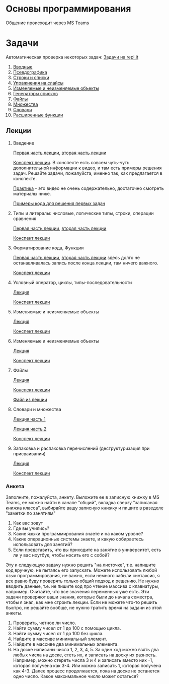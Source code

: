 # Основы программирования

Общение происходит через MS Teams

# Задачи

Автоматическая проверка некоторых задач: [Задачи на repl.it](https://repl.it/classroom/invite/Y4lXO57)

1. [Вводные](1_intro.md)
2. [Псевдографика](2_tasks_pseudographics.md)
3. [Строки и списки](3_strings_lists.md)
4. [Упражнения на слайсы](4_slices.md)
5. [Изменяемые и неизменяемые объекты](5_mutable_objects.md)
6. [Генераторы списков](6_list_generators.md)
7. [Файлы](7_files.md)
8. [Множества](8_sets.md)
9. [Словари](9_dicts.md)
10. [Расширенные функции](10_functions_extra.md)

## Лекции

1.  Введение

    [Первая часть лекции](https://web.microsoftstream.com/video/22bd04c1-9284-4995-9f96-7d1679913b93), [вторая часть лекции](https://web.microsoftstream.com/video/a528822b-55cf-48ef-ae74-53be4b99db13)
 
    [Конспект лекции](http://nbviewer.jupyter.org/github/iposov/students-site/blob/master/20fall/programming_basics/2020-lecture-1.ipynb). В конспекте
есть совсем чуть-чуть дополнительной информации к видео, и там есть примеры решения задач. Решайте задачи, пожалуйста, именно так, как предлагается в конспекте.
  
    [Практика](https://web.microsoftstream.com/video/4c63ef35-518e-4a4e-9433-6892c9d0b711) - это видео не очень содержательно, достаточно смотреть материалы ниже.
  
    [Примеры кода для решения первых задач](basic_code_examples.md)
1.  Типы и литералы: числовые, логические типы, строки, операции сравнения

     [Первая часть лекции](https://web.microsoftstream.com/video/735688ef-c7c7-4830-adfa-f93dfd8e1063), [вторая часть лекции](https://web.microsoftstream.com/video/4bab1099-2985-44ca-894e-cd23cb50d94d3)
     
     [Конспект лекции](http://nbviewer.jupyter.org/github/iposov/students-site/blob/master/20fall/programming_basics/2020-lecture-2.ipynb)
     
1. Форматирование кода, Функции

    [Первая часть лекции](https://web.microsoftstream.com/video/d0872b46-e18c-48c0-92ed-2039234e34d4), [вторая часть лекции](https://web.microsoftstream.com/video/1c9988f4-26c2-4b6e-9c00-bc5819450143) здесь долго не останавливалась запись после конца лекции, там ничего важного.

    [Конспект лекции](http://nbviewer.jupyter.org/github/iposov/students-site/blob/master/20fall/programming_basics/2020-lecture-3.ipynb)
    
1. Условный оператор, циклы, типы-последовательности

    [Лекция](https://web.microsoftstream.com/video/2f654c3c-78ff-4ec2-8b49-78b782ba48ad)
    
    [Конспект лекции](http://nbviewer.jupyter.org/github/iposov/students-site/blob/master/20fall/programming_basics/2020-lecture-4.ipynb)
    
1. Изменяемые и неизменяемые объекты

   [Лекция](https://web.microsoftstream.com/video/711b1b14-e7a0-41cf-b3b1-763761163385)
   
   [Конспект лекции](http://nbviewer.jupyter.org/github/iposov/students-site/blob/master/20fall/programming_basics/2020-lecture-5.ipynb)
   
1. Изменяемые и неизменяемые объекты

   [Лекция](https://web.microsoftstream.com/video/920a5e2a-5c02-49bc-8cf1-4a6badc23672)
  
   [Конспект лекции](http://nbviewer.jupyter.org/github/iposov/students-site/blob/master/20fall/programming_basics/2020-lecture-6.ipynb)
   
1. Файлы

   [Лекция](https://web.microsoftstream.com/video/99a2df56-2211-41dc-a01e-40e7bc9e2164)
 
   [Конспект лекции](http://nbviewer.jupyter.org/github/iposov/students-site/blob/master/20fall/programming_basics/2020-lecture-7.ipynb)
  
   [Файл из лекции](text_utf8.txt)
   
1. Словари и множества

   [Лекция часть 1](https://web.microsoftstream.com/video/7e77874b-bc10-443b-934a-18c678b15e0b)
   
   [Лекция часть 2](https://web.microsoftstream.com/video/d3a37094-32df-4ce3-86cc-f54ad2981ccb)
 
   [Конспект лекции](http://nbviewer.jupyter.org/github/iposov/students-site/blob/master/20fall/programming_basics/2020-lecture-8.ipynb)
   
1. Запаковка и распаковка перечислений (деструктуризация при присваивании) 

   [Лекция](https://web.microsoftstream.com/video/76f7b137-e519-4e9a-822f-9a6b7af09d10)
 
   [Конспект лекции](http://nbviewer.jupyter.org/github/iposov/students-site/blob/master/20fall/programming_basics/2020-lecture-9.ipynb)

### Анкета

Заполните, пожалуйста, анкету. Выложите ее в записную книжку в MS Teams, ее можно найти 
в канале "общий", вкладка сверзу "записаная книжка класса", выбирайте вашу записную книжку и пишите в разеделе "заметки по занятиям"

1. Как вас зовут
1. Где вы учились?
1. Какие языки программирования знаете и на каком уровне?
1. Какие операционные системы знаете, и какую собираетесь использовать для занятий?
1. Если представить, что вы приходите на занятие в университет, есть ли у вас ноутбук, чтобы носить его с собой?

Эту и следующую задачу нужно решить "на листочке", т.е. напишите код вручную, не пытаясь его запускать.
Можете использовать любой язык программирования, не важно, если немного забыли синтаксис, я все равно буду проверять
только общий подход к решению. Не нужно вводить данные, т.е. не пишите код про чтение массива с клавиатуры, например.
Считайте, что все значения переменных уже есть. Эти задачи проверяют ваши знания, которые были до начала семестра, чтобы
я знал, как мне строить лекции. Если не можете что-то решить быстро, не решайте вообще, не нужно тратить время на задачи из этой анкеты.

1. Проверить, четное ли число.
1. Найти сумму чисел от 1 до 100 с помощью цикла.
1. Найти сумму чисел от 1 до 100 без цикла.
1. Найдите в массиве минимальный элемент.
1. Найдите в массиве два минимальных элемента.
1. На доске написаны числа 1, 2, 3, 4, 5. За один ход можно взять два любых числа на доске, стеть их, и записать на доску их разность. Например,
можно стереть числа 3 и 4 и записать вместо них -1, которая получена как 3-4. Или можно записать 1, которая получена как 4-3. Далее процесс продолжается,
пока на доске не останется одно число. Какое максимальное число может остаться?
